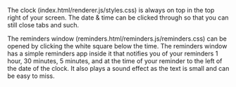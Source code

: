 The clock (index.html/renderer.js/styles.css) is always on top in the top right of your screen.
The date & time can be clicked through so that you can still close tabs and such. 

The reminders window (reminders.html/reminders.js/reminders.css) can be opened by clicking the white square below the time.
The reminders window has a simple reminders app inside it that notifies you of your reminders 1 hour, 30 minutes, 5 minutes, and at the time of your reminder to the left of the date of the clock. It also plays a sound effect as the text is small and can be easy to miss.
